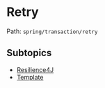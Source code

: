 # Retry

Path: `spring/transaction/retry`

## Subtopics
- [Resilience4J](./resilience4j/README.md)
- [Template](./template/README.md)
